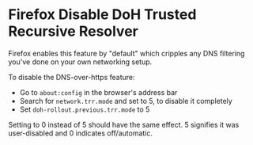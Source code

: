 # Firefox Disable DoH Trusted Recursive Resolver

Firefox enables this feature by "default" which cripples any DNS filtering you've done on your own networking setup.

To disable the DNS-over-https feature:

- Go to `about:config` in the browser's address bar
- Search for `network.trr.mode` and set to 5, to disable it completely
- Set `doh-rollout.previous.trr.mode` to 5

Setting to 0 instead of 5 should have the same effect. 5 signifies it was user-disabled and 0 indicates off/automatic.
